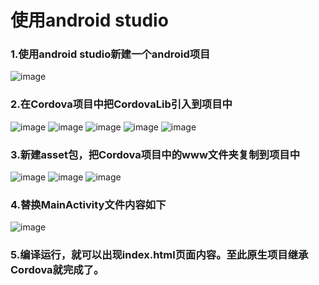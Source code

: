 使用android studio
===================================
### 1.使用android studio新建一个android项目
![image](https://github.com/jinzekid/cordova-native-hybirdDev/blob/master/src/imgs/CordovaIntegrateIntoAndroid/1.png)

### 2.在Cordova项目中把CordovaLib引入到项目中
![image](https://github.com/jinzekid/cordova-native-hybirdDev/blob/master/src/imgs/CordovaIntegrateIntoAndroid/2.png)
![image](https://github.com/jinzekid/cordova-native-hybirdDev/blob/master/src/imgs/CordovaIntegrateIntoAndroid/3.png)
![image](https://github.com/jinzekid/cordova-native-hybirdDev/blob/master/src/imgs/CordovaIntegrateIntoAndroid/4.png)
![image](https://github.com/jinzekid/cordova-native-hybirdDev/blob/master/src/imgs/CordovaIntegrateIntoAndroid/5.png)
![image](https://github.com/jinzekid/cordova-native-hybirdDev/blob/master/src/imgs/CordovaIntegrateIntoAndroid/6.png)

### 3.新建asset包，把Cordova项目中的www文件夹复制到项目中
![image](https://github.com/jinzekid/cordova-native-hybirdDev/blob/master/src/imgs/CordovaIntegrateIntoAndroid/7.png)
![image](https://github.com/jinzekid/cordova-native-hybirdDev/blob/master/src/imgs/CordovaIntegrateIntoAndroid/8.png)
![image](https://github.com/jinzekid/cordova-native-hybirdDev/blob/master/src/imgs/CordovaIntegrateIntoAndroid/9.png)

### 4.替换MainActivity文件内容如下
![image](https://github.com/jinzekid/cordova-native-hybirdDev/blob/master/src/imgs/CordovaIntegrateIntoAndroid/10.png)

### 5.编译运行，就可以出现index.html页面内容。至此原生项目继承Cordova就完成了。
